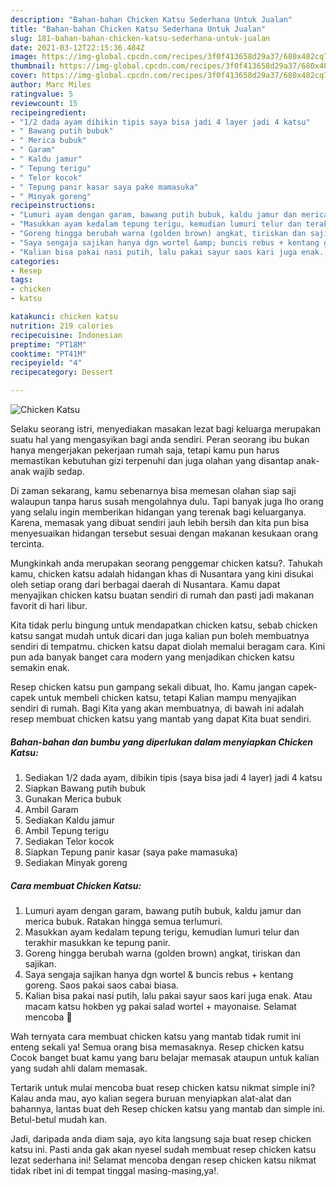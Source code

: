 ```yaml
---
description: "Bahan-bahan Chicken Katsu Sederhana Untuk Jualan"
title: "Bahan-bahan Chicken Katsu Sederhana Untuk Jualan"
slug: 181-bahan-bahan-chicken-katsu-sederhana-untuk-jualan
date: 2021-03-12T22:15:36.484Z
image: https://img-global.cpcdn.com/recipes/3f0f413658d29a37/680x482cq70/chicken-katsu-foto-resep-utama.jpg
thumbnail: https://img-global.cpcdn.com/recipes/3f0f413658d29a37/680x482cq70/chicken-katsu-foto-resep-utama.jpg
cover: https://img-global.cpcdn.com/recipes/3f0f413658d29a37/680x482cq70/chicken-katsu-foto-resep-utama.jpg
author: Marc Miles
ratingvalue: 5
reviewcount: 15
recipeingredient:
- "1/2 dada ayam dibikin tipis saya bisa jadi 4 layer jadi 4 katsu"
- " Bawang putih bubuk"
- " Merica bubuk"
- " Garam"
- " Kaldu jamur"
- " Tepung terigu"
- " Telor kocok"
- " Tepung panir kasar saya pake mamasuka"
- " Minyak goreng"
recipeinstructions:
- "Lumuri ayam dengan garam, bawang putih bubuk, kaldu jamur dan merica bubuk. Ratakan hingga semua terlumuri."
- "Masukkan ayam kedalam tepung terigu, kemudian lumuri telur dan terakhir masukkan ke tepung panir."
- "Goreng hingga berubah warna (golden brown) angkat, tiriskan dan sajikan."
- "Saya sengaja sajikan hanya dgn wortel &amp; buncis rebus + kentang goreng. Saos pakai saos cabai biasa."
- "Kalian bisa pakai nasi putih, lalu pakai sayur saos kari juga enak. Atau macam katsu hokben yg pakai salad wortel + mayonaise. Selamat mencoba 🥰"
categories:
- Resep
tags:
- chicken
- katsu

katakunci: chicken katsu 
nutrition: 219 calories
recipecuisine: Indonesian
preptime: "PT18M"
cooktime: "PT41M"
recipeyield: "4"
recipecategory: Dessert

---
```



![Chicken Katsu](https://img-global.cpcdn.com/recipes/3f0f413658d29a37/680x482cq70/chicken-katsu-foto-resep-utama.jpg)

Selaku seorang istri, menyediakan masakan lezat bagi keluarga merupakan suatu hal yang mengasyikan bagi anda sendiri. Peran seorang ibu bukan hanya mengerjakan pekerjaan rumah saja, tetapi kamu pun harus memastikan kebutuhan gizi terpenuhi dan juga olahan yang disantap anak-anak wajib sedap.

Di zaman  sekarang, kamu sebenarnya bisa memesan olahan siap saji walaupun tanpa harus susah mengolahnya dulu. Tapi banyak juga lho orang yang selalu ingin memberikan hidangan yang terenak bagi keluarganya. Karena, memasak yang dibuat sendiri jauh lebih bersih dan kita pun bisa menyesuaikan hidangan tersebut sesuai dengan makanan kesukaan orang tercinta. 



Mungkinkah anda merupakan seorang penggemar chicken katsu?. Tahukah kamu, chicken katsu adalah hidangan khas di Nusantara yang kini disukai oleh setiap orang dari berbagai daerah di Nusantara. Kamu dapat menyajikan chicken katsu buatan sendiri di rumah dan pasti jadi makanan favorit di hari libur.

Kita tidak perlu bingung untuk mendapatkan chicken katsu, sebab chicken katsu sangat mudah untuk dicari dan juga kalian pun boleh membuatnya sendiri di tempatmu. chicken katsu dapat diolah memalui beragam cara. Kini pun ada banyak banget cara modern yang menjadikan chicken katsu semakin enak.

Resep chicken katsu pun gampang sekali dibuat, lho. Kamu jangan capek-capek untuk membeli chicken katsu, tetapi Kalian mampu menyajikan sendiri di rumah. Bagi Kita yang akan membuatnya, di bawah ini adalah resep membuat chicken katsu yang mantab yang dapat Kita buat sendiri.

<!--inarticleads1-->

##### Bahan-bahan dan bumbu yang diperlukan dalam menyiapkan Chicken Katsu:

1. Sediakan 1/2 dada ayam, dibikin tipis (saya bisa jadi 4 layer) jadi 4 katsu
1. Siapkan  Bawang putih bubuk
1. Gunakan  Merica bubuk
1. Ambil  Garam
1. Sediakan  Kaldu jamur
1. Ambil  Tepung terigu
1. Sediakan  Telor kocok
1. Siapkan  Tepung panir kasar (saya pake mamasuka)
1. Sediakan  Minyak goreng




<!--inarticleads2-->

##### Cara membuat Chicken Katsu:

1. Lumuri ayam dengan garam, bawang putih bubuk, kaldu jamur dan merica bubuk. Ratakan hingga semua terlumuri.
1. Masukkan ayam kedalam tepung terigu, kemudian lumuri telur dan terakhir masukkan ke tepung panir.
1. Goreng hingga berubah warna (golden brown) angkat, tiriskan dan sajikan.
1. Saya sengaja sajikan hanya dgn wortel &amp; buncis rebus + kentang goreng. Saos pakai saos cabai biasa.
1. Kalian bisa pakai nasi putih, lalu pakai sayur saos kari juga enak. Atau macam katsu hokben yg pakai salad wortel + mayonaise. Selamat mencoba 🥰




Wah ternyata cara membuat chicken katsu yang mantab tidak rumit ini enteng sekali ya! Semua orang bisa memasaknya. Resep chicken katsu Cocok banget buat kamu yang baru belajar memasak ataupun untuk kalian yang sudah ahli dalam memasak.

Tertarik untuk mulai mencoba buat resep chicken katsu nikmat simple ini? Kalau anda mau, ayo kalian segera buruan menyiapkan alat-alat dan bahannya, lantas buat deh Resep chicken katsu yang mantab dan simple ini. Betul-betul mudah kan. 

Jadi, daripada anda diam saja, ayo kita langsung saja buat resep chicken katsu ini. Pasti anda gak akan nyesel sudah membuat resep chicken katsu lezat sederhana ini! Selamat mencoba dengan resep chicken katsu nikmat tidak ribet ini di tempat tinggal masing-masing,ya!.

